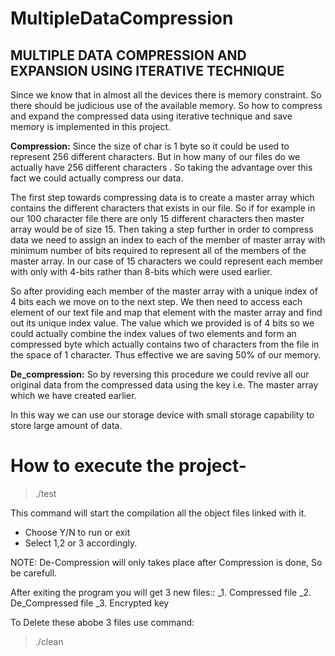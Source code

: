 MultipleDataCompression
=======================

MULTIPLE DATA COMPRESSION AND EXPANSION USING ITERATIVE TECHNIQUE
-----------------------------------------------------------------

Since we know that in almost all the devices there is memory constraint. So there should be judicious use of the available memory. So how to compress and expand the compressed data using iterative technique and save memory is implemented in this project.

**Compression:**
Since the size of char is 1 byte so it could be used to represent 256 different characters. But in how many of our files do we actually have 256 different characters . So taking the advantage over this fact we could actually compress our data.

The first step towards compressing data is to create a master array which contains the different characters that exists in our file. So if for example in our 100 character file there are only 15 different characters then master array would be of size 15. Then taking a step further in order to compress data we need to assign an index to each of the member of master array with minimum number of bits required to represent all of the members of the master array. In our case of 15 characters we could represent each member with only with 4-bits rather than 8-bits which were used earlier.

So after providing each member of the master array with a unique index of 4 bits each we move on to the next step. We then need to access each element of our text file and map that element with the master array and find out its unique index value. The value which we provided is of 4 bits so we could actually combine the index values of two elements and form an compressed byte which actually contains two of characters from the file in the space of 1 character. Thus effective we are saving 50% of our memory.

**De_compression:**
So by reversing this procedure we could revive all our original data from the compressed data using the key i.e. The master array which we have created earlier.

In this way we can use our storage device with small storage capability to store large amount of data.

# How to execute the project-
> ./test

This command will start the compilation all the object files linked with it.

- Choose Y/N to run or exit
- Select 1,2 or 3 accordingly.

NOTE: De-Compression will only takes place after Compression is done, So be carefull.

After exiting the program you will get 3 new files::
_1. Compressed file
_2. De_Compressed file
_3. Encrypted key

To Delete these abobe 3 files use command:
> ./clean
